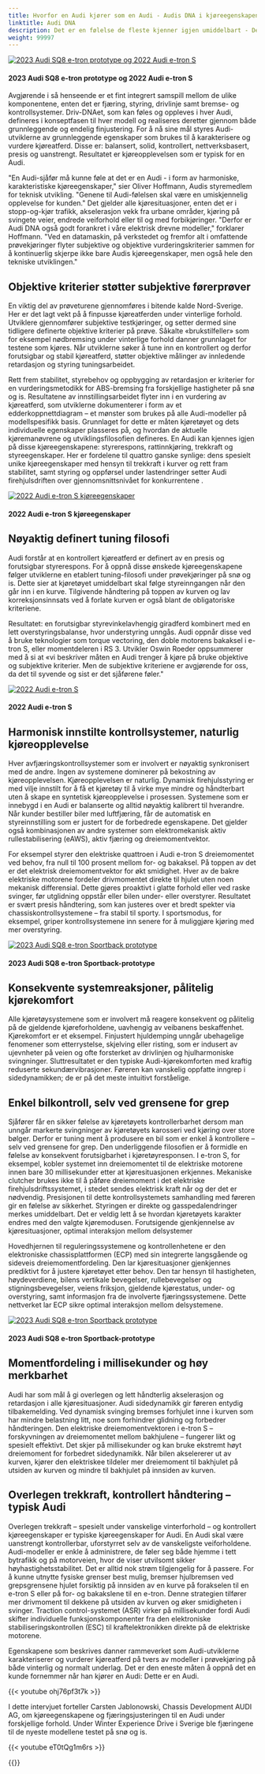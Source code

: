 ```yaml
---
title: Hvorfor en Audi kjører som en Audi - Audis DNA i kjøreegenskapene
linktitle: Audi DNA
description: Det er en følelse de fleste kjenner igjen umiddelbart - Dette er en Audi! Kjøreopplevelsen er umiskjennelig, en harmonisk balanse mellom kjøredynamikk og kjørekomfort.
weight: 99997
---
```

<!-- markdownlint-disable MD033 -->

<figur>
    <a href="https://media.electrichasgoneaudi.net/multimedia/articles/audidna/audidna.jpg">
        <img src="https://media.electrichasgoneaudi.net/multimedia/articles/audidna/https://media.electrichasgoneaudi.net/multimedia/articles/audidna/audidnas.jpg" class="img-fluid" alt="2023 Audi SQ8 e-tron prototype og 2022 Audi e-tron S" title="2023 Audi SQ8 e-tron prototype og 2022 Audi e-tron S">
    </a>
    <figcaption><h4>2023 Audi SQ8 e-tron prototype og 2022 Audi e-tron S</h4></figcaption>
</figur>

Avgjørende i så henseende er et fint integrert samspill mellom de ulike komponentene, enten det er fjæring, styring, drivlinje samt bremse- og kontrollsystemer. Driv-DNAet, som kan føles og oppleves i hver Audi, defineres i konseptfasen til hver modell og realiseres deretter gjennom både grunnleggende og endelig finjustering. For å nå sine mål styres Audi-utviklerne av grunnleggende egenskaper som brukes til å karakterisere og vurdere kjøreatferd. Disse er: balansert, solid, kontrollert, nettverksbasert, presis og uanstrengt. Resultatet er kjøreopplevelsen som er typisk for en Audi.

"En Audi-sjåfør må kunne føle at det er en Audi - i form av harmoniske, karakteristiske kjøreegenskaper," sier Oliver Hoffmann, Audis styremedlem for teknisk utvikling. "Genene til Audi-følelsen skal være en umiskjennelig opplevelse for kunden." Det gjelder alle kjøresituasjoner, enten det er i stopp-og-kjør trafikk, akselerasjon vekk fra urbane områder, kjøring på svingete veier, endrede veiforhold eller til og med forbikjøringer. "Derfor er Audi DNA også godt forankret i våre elektrisk drevne modeller," forklarer Hoffmann. "Ved en datamaskin, på verkstedet og fremfor alt i omfattende prøvekjøringer flyter subjektive og objektive vurderingskriterier sammen for å kontinuerlig skjerpe ikke bare Audis kjøreegenskaper, men også hele den tekniske utviklingen."

## Objektive kriterier støtter subjektive førerprøver

En viktig del av prøveturene gjennomføres i bitende kalde Nord-Sverige. Her er det lagt vekt på å finpusse kjøreatferden under vinterlige forhold. Utviklere gjennomfører subjektive testkjøringer, og setter dermed sine tidligere definerte objektive kriterier på prøve. Såkalte «brukstilfeller» som for eksempel nødbremsing under vinterlige forhold danner grunnlaget for testene som kjøres. Når utviklerne søker å tune inn en kontrollert og derfor forutsigbar og stabil kjøreatferd, støtter objektive målinger av innledende retardasjon og styring tuningsarbeidet.

Rett frem stabilitet, styrebehov og oppbygging av retardasjon er kriterier for en vurderingsmetodikk for ABS-bremsing fra forskjellige hastigheter på snø og is. Resultatene av innstillingsarbeidet flyter inn i en vurdering av kjøreatferd, som utviklerne dokumenterer i form av et edderkoppnettdiagram – et mønster som brukes på alle Audi-modeller på modellspesifikk basis. Grunnlaget for dette er måten kjøretøyet og dets individuelle egenskaper plasseres på, og hvordan de aktuelle kjøremanøvrene og utviklingsfilosofien defineres. En Audi kan kjennes igjen på disse kjøreegenskapene: styrerespons, rattinnkjøring, trekkraft og styreegenskaper. Her er fordelene til quattro ganske synlige: dens spesielt unike kjøreegenskaper med hensyn til trekkraft i kurver og rett fram stabilitet, samt styring og oppførsel under lastendringer setter Audi firehjulsdriften over gjennomsnittsnivået for konkurrentene .

<figur>
    <a href="https://media.electrichasgoneaudi.net/multimedia/articles/audidna/audidna5.jpg">
        <img src="https://media.electrichasgoneaudi.net/multimedia/articles/audidna/https://media.electrichasgoneaudi.net/multimedia/articles/audidna/audidna5s.jpg" class="img-fluid" alt="2022 Audi e-tron S kjøreegenskaper" title="2022 Audi e-tron S kjøreegenskaper">
    </a>
    <figcaption><h4>2022 Audi e-tron S kjøreegenskaper</h4></figcaption>
</figur>

## Nøyaktig definert tuning filosofi

Audi forstår at en kontrollert kjøreatferd er definert av en presis og forutsigbar styrerespons. For å oppnå disse ønskede kjøreegenskapene følger utviklerne en etablert tuning-filosofi under prøvekjøringer på snø og is. Dette sier at kjøretøyet umiddelbart skal følge styreinngangen når den går inn i en kurve. Tilgivende håndtering på toppen av kurven og lav korreksjonsinnsats ved å forlate kurven er også blant de obligatoriske kriteriene.

Resultatet: en forutsigbar styrevinkelavhengig giradferd kombinert med en lett overstyringsbalanse, hvor understyring unngås. Audi oppnår disse ved å bruke teknologier som torque vectoring, den doble motorens bakaksel i e-tron S, eller momentdeleren i RS 3. Utvikler Oswin Roeder oppsummerer med å si at «vi beskriver måten en Audi trenger å kjøre på bruke objektive og subjektive kriterier. Men de subjektive kriteriene er avgjørende for oss, da det til syvende og sist er det sjåførene føler."

<figur>
    <a href="https://media.electrichasgoneaudi.net/multimedia/articles/audidna/audidna2.jpg">
        <img src="https://media.electrichasgoneaudi.net/multimedia/articles/audidna/https://media.electrichasgoneaudi.net/multimedia/articles/audidna/audidna2s.jpg" class="img-fluid" alt="2022 Audi e-tron S" title="2022 Audi e-tron S">
    </a>
    <figcaption><h4>2022 Audi e-tron S</h4></figcaption>
</figur>

## Harmonisk innstilte kontrollsystemer, naturlig kjøreopplevelse

Hver avfjæringskontrollsystemer som er involvert er nøyaktig synkronisert med de andre. Ingen av systemene dominerer på bekostning av kjøreopplevelsen. Kjøreopplevelsen er naturlig. Dynamisk firehjulsstyring er med vilje innstilt for å få et kjøretøy til å virke mye mindre og håndterbart uten å skape en syntetisk kjøreopplevelse i prosessen. Systemene som er innebygd i en Audi er balanserte og alltid nøyaktig kalibrert til hverandre. Når kunder bestiller biler med luftfjæring, får de automatisk en styreinnstilling som er justert for de forbedrede egenskapene. Det gjelder også kombinasjonen av andre systemer som elektromekanisk aktiv rullestabilisering (eAWS), aktiv fjæring og dreiemomentvektor.

For eksempel styrer den elektriske quattroen i Audi e-tron S dreiemomentet ved behov, fra null til 100 prosent mellom for- og bakaksel. På toppen av det er det elektrisk dreiemomentvektor for økt smidighet. Hver av de bakre elektriske motorene fordeler drivmomentet direkte til hjulet uten noen mekanisk differensial. Dette gjøres proaktivt i glatte forhold eller ved raske svinger, før utglidning oppstår eller bilen under- eller overstyrer. Resultatet er svært presis håndtering, som kan justeres over et bredt spekter via chassiskontrollsystemene – fra stabil til sporty. I sportsmodus, for eksempel, griper kontrollsystemene inn senere for å muliggjøre kjøring med mer overstyring.

<figur>
    <a href="https://media.electrichasgoneaudi.net/multimedia/articles/audidna/audidna3.jpg">
        <img src="https://media.electrichasgoneaudi.net/multimedia/articles/audidna/https://media.electrichasgoneaudi.net/multimedia/articles/audidna/audidna3s.jpg" class="img-fluid" alt="2023 Audi SQ8 e-tron Sportback prototype" title="2023 Audi SQ8 e-tron Sportback prototype">
    </a>
    <figcaption><h4>2023 Audi SQ8 e-tron Sportback-prototype</h4></figcaption>
</figur>

## Konsekvente systemreaksjoner, pålitelig kjørekomfort

Alle kjøretøysystemene som er involvert må reagere konsekvent og pålitelig på de gjeldende kjøreforholdene, uavhengig av veibanens beskaffenhet. Kjørekomfort er et eksempel. Finjustert hjuldemping unngår ubehagelige fenomener som etterrystelse, skjelving eller risting, som er indusert av ujevnheter på veien og ofte forsterket av drivlinjen og hjulharmoniske svingninger. Sluttresultatet er den typiske Audi-kjørekomforten med kraftig reduserte sekundærvibrasjoner. Føreren kan vanskelig oppfatte inngrep i sidedynamikken; de er på det meste intuitivt forståelige.

## Enkel bilkontroll, selv ved grensene for grep

Sjåfører får en sikker følelse av kjøretøyets kontrollerbarhet dersom man unngår markerte svingninger av kjøretøyets karosseri ved kjøring over store bølger. Derfor er tuning ment å produsere en bil som er enkel å kontrollere – selv ved grensene for grep. Den underliggende filosofien er å formidle en følelse av konsekvent forutsigbarhet i kjøretøyresponsen. I e-tron S, for eksempel, kobler systemet inn dreiemomentet til de elektriske motorene innen bare 30 millisekunder etter at kjøresituasjonen erkjennes. Mekaniske clutcher brukes ikke til å påføre dreiemoment i det elektriske firehjulsdriftssystemet, i stedet sendes elektrisk kraft når og der det er nødvendig. Presisjonen til dette kontrollsystemets samhandling med føreren gir en følelse av sikkerhet. Styringen er direkte og gasspedalendringer merkes umiddelbart. Det er veldig lett å se hvordan kjøretøyets karakter endres med den valgte kjøremodusen. Forutsigende gjenkjennelse av kjøresituasjoner, optimal interaksjon mellom delsystemer

Hovedhjernen til reguleringssystemene og kontrollenhetene er den elektroniske chassisplattformen (ECP) med sin integrerte langsgående og sideveis dreiemomentfordeling. Den lar kjøresituasjoner gjenkjennes prediktivt for å justere kjøretøyet etter behov. Den tar hensyn til hastigheten, høydeverdiene, bilens vertikale bevegelser, rullebevegelser og stigningsbevegelser, veiens friksjon, gjeldende kjørestatus, under- og overstyring, samt informasjon fra de involverte fjæringssystemene. Dette nettverket lar ECP sikre optimal interaksjon mellom delsystemene.

<figur>
    <a href="https://media.electrichasgoneaudi.net/multimedia/articles/audidna/audidna4.jpg">
        <img src="https://media.electrichasgoneaudi.net/multimedia/articles/audidna/https://media.electrichasgoneaudi.net/multimedia/articles/audidna/audidna4s.jpg" class="img-fluid" alt="2023 Audi SQ8 e-tron Sportback prototype" title="2023 Audi SQ8 e-tron Sportback prototype">
    </a>
    <figcaption><h4>2023 Audi SQ8 e-tron Sportback-prototype</h4></figcaption>
</figur>

## Momentfordeling i millisekunder og høy merkbarhet

Audi har som mål å gi overlegen og lett håndterlig akselerasjon og retardasjon i alle kjøresituasjoner. Audi sidedynamikk gir føreren entydig tilbakemelding. Ved dynamisk svinging bremses forhjulet inne i kurven som har mindre belastning litt, noe som forhindrer glidning og forbedrer håndteringen. Den elektriske dreiemomentvektoren i e-tron S – forskyvningen av dreiemomentet mellom bakhjulene – fungerer likt og spesielt effektivt. Det skjer på millisekunder og kan bruke ekstremt høyt dreiemoment for forbedret sidedynamikk. Når bilen akselererer ut av kurven, kjører den elektriskee tildeler mer dreiemoment til bakhjulet på utsiden av kurven og mindre til bakhjulet på innsiden av kurven.

## Overlegen trekkraft, kontrollert håndtering – typisk Audi

Overlegen trekkraft – spesielt under vanskelige vinterforhold – og kontrollert kjøreegenskaper er typiske kjøreegenskaper for Audi. En Audi skal være uanstrengt kontrollerbar, uforstyrret selv av de vanskeligste veiforholdene. Audi-modeller er enkle å administrere, de føler seg både hjemme i tett bytrafikk og på motorveien, hvor de viser utvilsomt sikker høyhastighetsstabilitet. Det er alltid nok strøm tilgjengelig for å passere. For å kunne utnytte fysiske grenser best mulig, bremser hjulbremsen ved grepsgrensene hjulet forsiktig på innsiden av en kurve på forakselen til en e-tron S eller på for- og bakakslene til en e-tron. Denne strategien tilfører mer drivmoment til dekkene på utsiden av kurven og øker smidigheten i svinger. Traction control-systemet (ASR) virker på millisekunder fordi Audi skifter individuelle funksjonskomponenter fra den elektroniske stabiliseringskontrollen (ESC) til kraftelektronikken direkte på de elektriske motorene.

Egenskapene som beskrives danner rammeverket som Audi-utviklerne karakteriserer og vurderer kjøreatferd på tvers av modeller i prøvekjøring på både vinterlig og normalt underlag. Det er den eneste måten å oppnå det en kunde fornemmer når han kjører en Audi: Dette er en Audi.

{{< youtube ohj76pf3t7k >}}

I dette intervjuet forteller Carsten Jablonowski, Chassis Development AUDI AG, om kjøreegenskapene og fjæringsjusteringen til en Audi under forskjellige forhold. Under Winter Experience Drive i Sverige ble fjæringene til de nyeste modellene testet på snø og is.

{{< youtube eT0tQg1m6rs >}}

{{<children description="true" />}}
